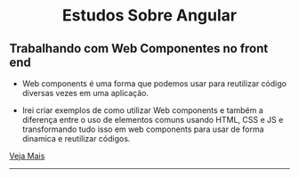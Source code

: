 <h1 align="center">Estudos Sobre Angular</h1>

<h2>Trabalhando com Web Componentes no front end</h1>

- Web components é uma forma que podemos usar para reutilizar código diversas vezes em uma aplicação.

- Irei criar exemplos de como utilizar Web components e também a diferença entre o uso de elementos comuns usando HTML, CSS e JS e transformando tudo isso em web components para usar de forma dinamica e reutilizar códigos.

[Veja Mais](https://github.com/henferreirapro/estudos-angular/tree/1-web-components-no-front-end/1-web-components)

___

